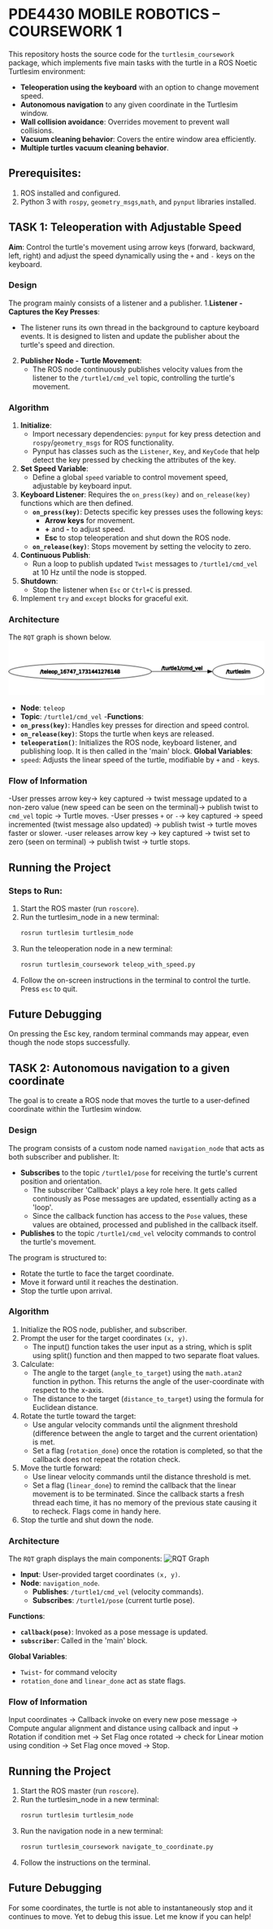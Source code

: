 # PDE4430 MOBILE ROBOTICS – COURSEWORK 1

This repository hosts the source code for the `turtlesim_coursework` package, which implements five main tasks with the turtle in a ROS Noetic Turtlesim environment:

- **Teleoperation using the keyboard** with an option to change movement speed.
- **Autonomous navigation** to any given coordinate in the Turtlesim window.
- **Wall collision avoidance**: Overrides movement to prevent wall collisions.
- **Vacuum cleaning behavior**: Covers the entire window area efficiently.
- **Multiple turtles vacuum cleaning behavior**.
## Prerequisites:
1. ROS installed and configured.
2. Python 3 with `rospy`, `geometry_msgs`,`math`, and `pynput` libraries installed.

## TASK 1: Teleoperation with Adjustable Speed

**Aim**: Control the turtle's movement using arrow keys (forward, backward, left, right) and adjust the speed dynamically using the `+` and `-` keys on the keyboard.

### Design

The program mainly consists of a listener and a publisher.
1.**Listener - Captures the Key Presses**:
   - The listener runs its own thread in the background to capture keyboard events. It is designed to listen and update the publisher about the turtle's speed and direction.

2. **Publisher Node - Turtle Movement**:
   - The ROS node continuously publishes velocity values from the listener to the `/turtle1/cmd_vel` topic, controlling the turtle's movement.

### Algorithm

1. **Initialize**:
   - Import necessary dependencies: `pynput` for key press detection and `rospy`/`geometry_msgs` for ROS functionality.
   - Pynput has classes such as the `Listener`, `Key`, and `KeyCode` that help detect the key pressed by checking the attributes of the key.
2. **Set Speed Variable**:
   - Define a global `speed` variable to control movement speed, adjustable by keyboard input.
3. **Keyboard Listener**: Requires the `on_press(key)` and `on_release(key)` functions which are then defined.
   - **`on_press(key)`**: Detects specific key presses uses the following keys:
     - **Arrow keys** for movement.
     - **+** and **-** to adjust speed.
     - **Esc** to stop teleoperation and shut down the ROS node.
   - **`on_release(key)`**: Stops movement by setting the velocity to zero.
4. **Continuous Publish**:
   - Run a loop to publish updated `Twist` messages to `/turtle1/cmd_vel` at 10 Hz until the node is stopped.
5. **Shutdown**:
   - Stop the listener when `Esc` or `Ctrl+C` is pressed.
6. Implement `try` and `except` blocks for graceful exit.

### Architecture

The `RQT` graph is shown below.
![RQT Graph](images/teleop.png)

- **Node**: `teleop`
- **Topic**: `/turtle1/cmd_vel`
-**Functions**:
- **`on_press(key)`**: Handles key presses for direction and speed control.
- **`on_release(key)`**: Stops the turtle when keys are released.
- **`teleoperation()`**: Initializes the ROS node, keyboard listener, and publishing loop. It is then called in the 'main' block.
**Global Variables**:
- `speed`: Adjusts the linear speed of the turtle, modifiable by `+` and `-` keys.

### Flow of Information

-User presses arrow key→ key captured → twist message updated to a non-zero value (new speed can be seen on the terminal)→ publish twist to `cmd_vel` topic → Turtle moves.
-User presses `+` or `-`→ key captured → speed incremented (twist message also updated) → publish twist → turtle moves faster or slower.
-user releases arrow key → key captured → twist set to zero (seen on terminal) → publish twist → turtle stops.


## Running the Project

### Steps to Run:
1. Start the ROS master (run `roscore`).
2. Run the turtlesim_node in a new terminal:
   ```bash
   rosrun turtlesim turtlesim_node
3. Run the teleoperation node in a new terminal:
   ```bash
   rosrun turtlesim_coursework teleop_with_speed.py
3. Follow the on-screen instructions in the terminal to control the turtle. Press `esc` to quit.

## Future Debugging
On pressing the Esc key, random terminal commands may appear, even though the node stops successfully.

## TASK 2: Autonomous navigation to a given coordinate

The goal is to create a ROS node that moves the turtle to a user-defined coordinate within the Turtlesim window.

### Design

The program consists of a custom node named `navigation_node` that acts as both subscriber and publisher. It:
- **Subscribes** to the topic `/turtle1/pose` for receiving the turtle's current position and orientation.
   - The subscriber 'Callback' plays a key role here. It gets called continously as Pose messages are updated, essentially acting as a 'loop'. 
   - Since the callback function has access to the `Pose` values, these values are obtained, processed and published in the callback itself.
- **Publishes** to the topic `/turtle1/cmd_vel` velocity commands to control the turtle's movement.

The program is structured to:
  - Rotate the turtle to face the target coordinate.
  - Move it forward until it reaches the destination.
  - Stop the turtle upon arrival.


### Algorithm

1. Initialize the ROS node, publisher, and subscriber.
2. Prompt the user for the target coordinates `(x, y)`.
   - The input() function takes the user input as a string, which is split using split() function and then mapped to two separate float values.
3. Calculate:
   - The angle to the target (`angle_to_target`) using the `math.atan2` function in python. This returns the angle of the user-coordinate with respect to the x-axis.
   - The distance to the target (`distance_to_target`) using the formula for Euclidean distance.
4. Rotate the turtle toward the target:
   - Use angular velocity commands until the alignment threshold (difference between the angle to target and the current orientation) is met.
   - Set a flag (`rotation_done`) once the rotation is completed, so that the callback does not repeat the rotation check.
5. Move the turtle forward:
   - Use linear velocity commands until the distance threshold is met.
   - Set a flag (`linear_done`) to remind the callback that the linear movement is to be terminated. Since the callback starts a fresh thread each time, it has no memory of the previous state causing it to recheck. Flags come in handy here.
6. Stop the turtle and shut down the node.

### Architecture

The `RQT` graph displays the main components:
![RQT Graph](images/navigate_to_coordinate.png)

- **Input**: User-provided target coordinates `(x, y)`.
- **Node**: `navigation_node`.
  - **Publishes**: `/turtle1/cmd_vel` (velocity commands).
  - **Subscribes**: `/turtle1/pose` (current turtle pose).


**Functions**:
- **`callback(pose)`**: Invoked as a pose message is updated.
- **`subscriber`**: Called in the 'main' block.

**Global Variables**:
- `Twist`- for command velocity
- `rotation_done` and `linear_done` act as state flags.

### Flow of Information

  Input coordinates → Callback invoke on every new pose message → Compute angular alignment and distance using callback and input → Rotation if condition met → Set Flag once rotated → check for Linear motion using condition → Set Flag once moved → Stop.


## Running the Project

1. Start the ROS master (run `roscore`).
2. Run the turtlesim_node in a new terminal:
   ```bash
   rosrun turtlesim turtlesim_node
3. Run the navigation node in a new terminal:
   ```bash
   rosrun turtlesim_coursework navigate_to_coordinate.py
4. Follow the instructions on the terminal.

## Future Debugging
For some coordinates, the turtle is not able to instantaneously stop and it continues to move. Yet to debug this issue. Let me know if you can help!
